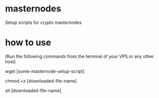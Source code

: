 # masternodes
Setup scripts for crypto masternodes

# how to use
(Run the following commands from the terminal of your VPS or any other host)

<p>wget [some-masternode-setup-script]</p>
<p>chmod +x [downloaded-file-name] </p>
<p>sh [downloaded-file-name]</p>
